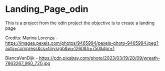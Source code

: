 # Landing_Page_odin
This is a project from the odin project the objective is to create a landing page

Credits:
Marina Lorenza - https://images.pexels.com/photos/9465994/pexels-photo-9465994.jpeg?auto=compress&cs=tinysrgb&w=1260&h=750&dpr=1

BiancaVanDijk - https://cdn.pixabay.com/photo/2023/03/19/20/09/wreath-7863267_960_720.jpg
